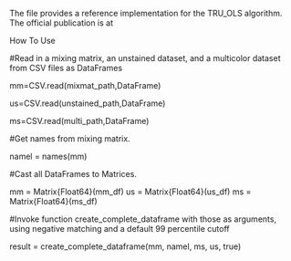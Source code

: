 The file provides a reference implementation for the TRU_OLS algorithm. The official publication is at <insert link when published.>
 
How To Use
 
#Read in a mixing matrix, an unstained dataset, and a multicolor dataset from CSV files as DataFrames

mm=CSV.read(mixmat_path,DataFrame)

us=CSV.read(unstained_path,DataFrame)

ms=CSV.read(multi_path,DataFrame)

#Get names from mixing matrix.

namel = names(mm)

#Cast all DataFrames to Matrices.

mm = Matrix{Float64}(mm_df)
us = Matrix{Float64}(us_df)
ms = Matrix{Float64}(ms_df)


#Invoke function create_complete_dataframe with those as arguments, using negative matching and a default 99 percentile cutoff

result = create_complete_dataframe(mm, namel, ms, us, true) 
